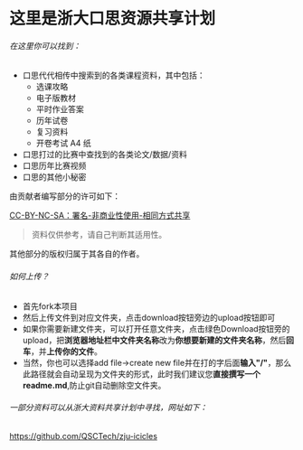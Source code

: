 # 这里是浙大口思资源共享计划

###### 在这里你可以找到：

 - 口思代代相传中搜索到的各类课程资料，其中包括：
    - 选课攻略
   - 电子版教材
   - 平时作业答案
   - 历年试卷
   - 复习资料
   - 开卷考试 A4 纸
 - 口思打过的比赛中查找到的各类论文/数据/资料
 - 口思历年比赛视频
 - 口思的其他小秘密

由贡献者编写部分的许可如下：

[CC-BY-NC-SA：署名-非商业性使用-相同方式共享](https://creativecommons.org/licenses/by-nc-sa/4.0/deed.zh)

> 资料仅供参考，请自己判断其适用性。

其他部分的版权归属于其各自的作者。



###### 如何上传？

 - 首先fork本项目
 - 然后上传文件到对应文件夹，点击download按钮旁边的upload按钮即可
 - 如果你需要新建文件夹，可以打开任意文件夹，点击绿色Download按钮旁的upload，把**浏览器地址栏中文件夹名称**改为**你想要新建的文件夹名称**，然后**回车**，并**上传你的文件**。
 - 当然，你也可以选择add file->create new file并在打的字后面**输入"/"**，那么此路径就会自动呈现为文件夹的形式，此时我们建议您**直接撰写一个readme.md**,防止git自动删除空文件夹。

###### 一部分资料可以从浙大资料共享计划中寻找，网址如下：
https://github.com/QSCTech/zju-icicles
